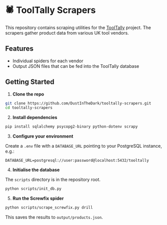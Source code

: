 # 🕷️ ToolTally Scrapers

This repository contains scraping utilities for the [ToolTally](https://github.com/DustInTheDark/tooltally-frontend) project. The scrapers gather product data from various UK tool vendors.

## Features

- Individual spiders for each vendor
- Output JSON files that can be fed into the ToolTally database

## Getting Started

1. **Clone the repo**

```bash
git clone https://github.com/DustInTheDark/tooltally-scrapers.git
cd tooltally-scrapers
```

2. **Install dependencies**

```bash
pip install sqlalchemy psycopg2-binary python-dotenv scrapy
```

3. **Configure your environment**

Create a `.env` file with a `DATABASE_URL` pointing to your PostgreSQL instance, e.g.:

```
DATABASE_URL=postgresql://user:password@localhost:5432/tooltally
```

4. **Initialise the database**

The `scripts` directory is in the repository root.

```bash
python scripts/init_db.py
```

5. **Run the Screwfix spider**

```bash
python scripts/scrape_screwfix.py drill
```
This saves the results to `output/products.json`.
